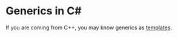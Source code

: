 # Generics in C#
If you are coming from C++, you may know generics as [templates](https://www.geeksforgeeks.org/templates-cpp/).
